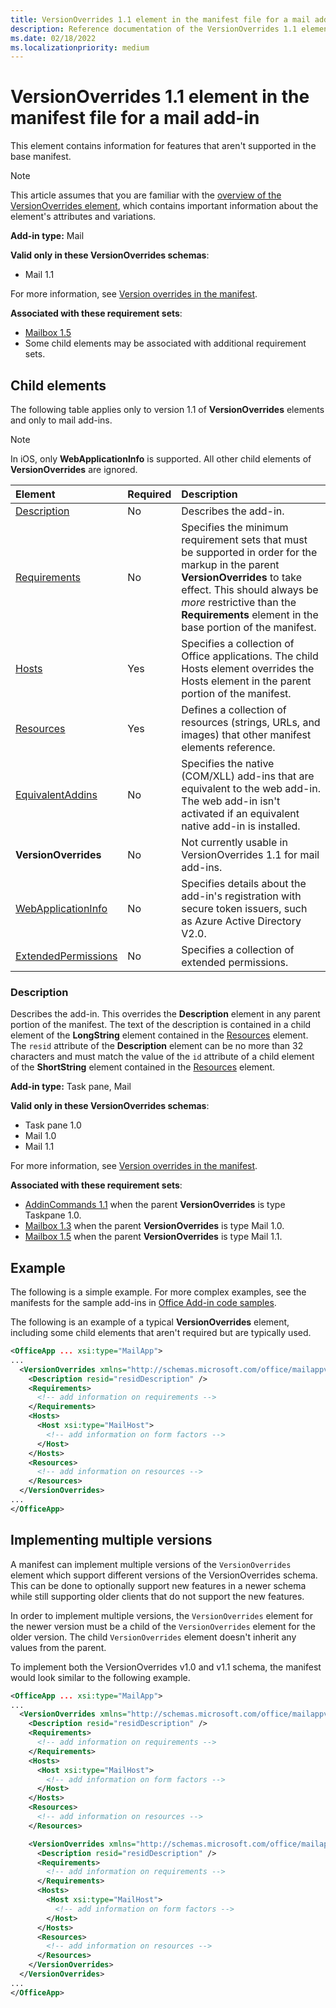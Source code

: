 ```yaml
---
title: VersionOverrides 1.1 element in the manifest file for a mail add-in
description: Reference documentation of the VersionOverrides 1.1 element (mail) for Office Add-ins manifest (XML) files.
ms.date: 02/18/2022
ms.localizationpriority: medium
---
```


# VersionOverrides 1.1 element in the manifest file for a mail add-in

This element contains information for features that aren't supported in the base manifest.

> [!NOTE]
> This article assumes that you are familiar with the [overview of the VersionOverrides element](versionoverrides.md), which contains important information about the element's attributes and variations.

**Add-in type:** Mail

**Valid only in these VersionOverrides schemas**:

- Mail 1.1

For more information, see [Version overrides in the manifest](/office/dev/add-ins/develop/add-in-manifests#version-overrides-in-the-manifest).

**Associated with these requirement sets**:

- [Mailbox 1.5](/office/dev/add-ins/reference/objectmodel/requirement-set-1.5/outlook-requirement-set-1.5)
- Some child elements may be associated with additional requirement sets.

## Child elements

The following table applies only to version 1.1 of **VersionOverrides** elements and only to mail add-ins.

> [!NOTE]
> In iOS, only **WebApplicationInfo** is supported. All other child elements of **VersionOverrides** are ignored.

|  Element |  Required  |  Description  |
|:-----|:-----|:-----|
|  [Description](#description)    |  No   |  Describes the add-in. |
|  [Requirements](requirements.md)  |  No   |  Specifies the minimum requirement sets that must be supported in order for the markup in the parent **VersionOverrides** to take effect. This should always be *more* restrictive than the **Requirements** element in the base portion of the manifest.|
|  [Hosts](hosts.md)                |  Yes  |  Specifies a collection of Office applications. The child Hosts element overrides the Hosts element in the parent portion of the manifest.  |
|  [Resources](resources.md)    |  Yes  | Defines a collection of resources (strings, URLs, and images) that other manifest elements reference.|
|  [EquivalentAddins](equivalentaddins.md)    |  No  | Specifies the native (COM/XLL) add-ins that are equivalent to the web add-in. The web add-in isn't activated if an equivalent native add-in is installed.|
|  **VersionOverrides**    |  No  | Not currently usable in VersionOverrides 1.1 for mail add-ins. |
|  [WebApplicationInfo](webapplicationinfo.md)    |  No  | Specifies details about the add-in's registration with secure token issuers, such as Azure Active Directory V2.0. |
|  [ExtendedPermissions](extendedpermissions.md) |  No  |  Specifies a collection of extended permissions. |

### Description

Describes the add-in. This overrides the **Description** element in any parent portion of the manifest. The text of the description is contained in a child element of the **LongString** element contained in the [Resources](resources.md) element. The `resid` attribute of the **Description** element can be no more than 32 characters and must match the value of the `id` attribute of a child element of the **ShortString** element contained in the [Resources](resources.md) element.

**Add-in type:** Task pane, Mail

**Valid only in these VersionOverrides schemas**:

- Task pane 1.0
- Mail 1.0
- Mail 1.1

For more information, see [Version overrides in the manifest](/office/dev/add-ins/develop/add-in-manifests#version-overrides-in-the-manifest).

**Associated with these requirement sets**:

- [AddinCommands 1.1](../requirement-sets/common/add-in-commands-requirement-sets.md) when the parent **VersionOverrides** is type Taskpane 1.0.
- [Mailbox 1.3](/office/dev/add-ins/reference/objectmodel/requirement-set-1.3/outlook-requirement-set-1.3) when the parent **VersionOverrides** is type Mail 1.0.
- [Mailbox 1.5](/office/dev/add-ins/reference/objectmodel/requirement-set-1.5/outlook-requirement-set-1.5) when the parent **VersionOverrides** is type Mail 1.1.

## Example

The following is a simple example. For more complex examples, see the manifests for the sample add-ins in [Office Add-in code samples](https://github.com/OfficeDev/PnP-OfficeAddins).

The following is an example of a typical **VersionOverrides** element, including some child elements that aren't required but are typically used.

```xml
<OfficeApp ... xsi:type="MailApp">
...
  <VersionOverrides xmlns="http://schemas.microsoft.com/office/mailappversionoverrides/1.1" xsi:type="VersionOverridesV1_1">
    <Description resid="residDescription" />
    <Requirements>
      <!-- add information on requirements -->
    </Requirements>
    <Hosts>
      <Host xsi:type="MailHost">
        <!-- add information on form factors -->
      </Host>
    </Hosts>
    <Resources>
      <!-- add information on resources -->
    </Resources>
  </VersionOverrides>
...
</OfficeApp>
```

## Implementing multiple versions

A manifest can implement multiple versions of the `VersionOverrides` element which support different versions of the VersionOverrides schema. This can be done to optionally support new features in a newer schema while still supporting older clients that do not support the new features.

In order to implement multiple versions, the `VersionOverrides` element for the newer version must be a child of the `VersionOverrides` element for the older version. The child `VersionOverrides` element doesn't inherit any values from the parent.

To implement both the VersionOverrides v1.0 and v1.1 schema, the manifest would look similar to the following example.

```xml
<OfficeApp ... xsi:type="MailApp">
...
  <VersionOverrides xmlns="http://schemas.microsoft.com/office/mailappversionoverrides" xsi:type="VersionOverridesV1_0">
    <Description resid="residDescription" />
    <Requirements>
      <!-- add information on requirements -->
    </Requirements>
    <Hosts>
      <Host xsi:type="MailHost">
        <!-- add information on form factors -->
      </Host>
    </Hosts>
    <Resources>
      <!-- add information on resources -->
    </Resources>

    <VersionOverrides xmlns="http://schemas.microsoft.com/office/mailappversionoverrides/1.1" xsi:type="VersionOverridesV1_1">
      <Description resid="residDescription" />
      <Requirements>
        <!-- add information on requirements -->
      </Requirements>
      <Hosts>
        <Host xsi:type="MailHost">
          <!-- add information on form factors -->
        </Host>
      </Hosts>
      <Resources>
        <!-- add information on resources -->
      </Resources>
    </VersionOverrides>  
  </VersionOverrides>
...
</OfficeApp>
```
